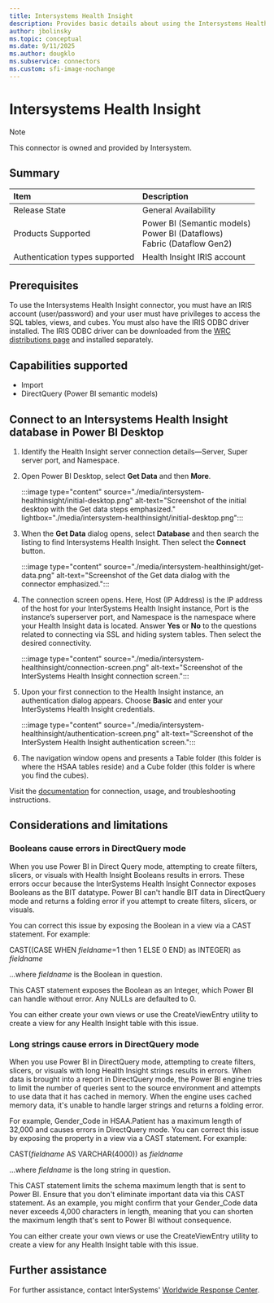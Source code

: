 ```yaml
---
title: Intersystems Health Insight
description: Provides basic details about using the Intersystems Health Insight connector.
author: jbolinsky
ms.topic: conceptual
ms.date: 9/11/2025
ms.author: dougklo
ms.subservice: connectors
ms.custom: sfi-image-nochange
---
```


# Intersystems Health Insight

>[!Note]
>This connector is owned and provided by Intersystem.

## Summary

|**Item**                              |**Description**                                        |
|:-------------------------------------|:------------------------------------------------------|
| Release State                        | General Availability                                  |
| Products Supported                   | Power BI (Semantic models)<br/>Power BI (Dataflows)<br/>Fabric (Dataflow Gen2) |
| Authentication types supported       | Health Insight IRIS account                           |

## Prerequisites

To use the Intersystems Health Insight connector, you must have an IRIS account (user/password) and your user must have privileges to access the SQL tables, views, and cubes. You must also have the IRIS ODBC driver installed.
The IRIS ODBC driver can be downloaded from the [WRC distributions page](https://wrc.intersystems.com/wrc/coDistGen.csp) and installed separately.

## Capabilities supported

- Import
- DirectQuery (Power BI semantic models)

## Connect to an Intersystems Health Insight database in Power BI Desktop

1. Identify the Health Insight server connection details&mdash;Server, Super server port, and Namespace.

2. Open Power BI Desktop, select **Get Data** and then **More**.

   :::image type="content" source="./media/intersystem-healthinsight/initial-desktop.png" alt-text="Screenshot of the initial desktop with the Get data steps emphasized." lightbox="./media/intersystem-healthinsight/initial-desktop.png":::

3. When the **Get Data** dialog opens, select **Database** and then search the listing to find Intersystems Health Insight. Then select the **Connect** button.

   :::image type="content" source="./media/intersystem-healthinsight/get-data.png" alt-text="Screenshot of the Get data dialog with the connector emphasized.":::

4. The connection screen opens. Here, Host (IP Address) is the IP address of the host for your InterSystems Health Insight instance, Port is the instance’s superserver port, and Namespace is the namespace where your Health Insight data is located. Answer **Yes** or **No** to the questions related to connecting via SSL and hiding system tables. Then select the desired connectivity.

   :::image type="content" source="./media/intersystem-healthinsight/connection-screen.png" alt-text="Screenshot of the InterSystems Health Insight connection screen.":::

5. Upon your first connection to the Health Insight instance, an authentication dialog appears. Choose **Basic** and enter your InterSystems Health Insight credentials.

   :::image type="content" source="./media/intersystem-healthinsight/authentication-screen.png" alt-text="Screenshot of the InterSystem Health Insight authentication screen.":::

6. The navigation window opens and presents a Table folder (this folder is where the HSAA tables reside) and a Cube folder (this folder is where you find the cubes).

Visit the [documentation](https://docs.intersystems.com/hslatest/csp/docbook/DocBook.UI.Page.cls?KEY=HSAA_powerbi) for connection, usage, and troubleshooting instructions.

## Considerations and limitations

### Booleans cause errors in DirectQuery mode

When you use Power BI in Direct Query mode, attempting to create filters, slicers, or visuals with Health Insight Booleans results in errors. These errors occur because the InterSystems Health Insight Connector exposes Booleans as the BIT datatype. Power BI can't handle BIT data in DirectQuery mode and returns a folding error if you attempt to create filters, slicers, or visuals.

You can correct this issue by exposing the Boolean in a view via a CAST statement. For example:

CAST((CASE WHEN *fieldname*=1 then 1 ELSE 0 END) as INTEGER) as *fieldname*

...where *fieldname* is the Boolean in question.

This CAST statement exposes the Boolean as an Integer, which Power BI can handle without error. Any NULLs are defaulted to 0.

You can either create your own views or use the CreateViewEntry utility to create a view for any Health Insight table with this issue.

### Long strings cause errors in DirectQuery mode

When you use Power BI in DirectQuery mode, attempting to create filters, slicers, or visuals with long Health Insight strings results in errors. When data is brought into a report in DirectQuery mode, the Power BI engine tries to limit the number of queries sent to the source environment and attempts to use data that it has cached in memory. When the engine uses cached memory data, it's unable to handle larger strings and returns a folding error.

For example, Gender_Code in HSAA.Patient has a maximum length of 32,000 and causes errors in DirectQuery mode. You can correct this issue by exposing the property in a view via a CAST statement. For example:

CAST(*fieldname* AS VARCHAR(4000)) as *fieldname*

...where *fieldname* is the long string in question.

This CAST statement limits the schema maximum length that is sent to Power BI. Ensure that you don't eliminate important data via this CAST statement. As an example, you might confirm that your Gender_Code data never exceeds 4,000 characters in length, meaning that you can shorten the maximum length that's sent to Power BI without consequence.

You can either create your own views or use the CreateViewEntry utility to create a view for any Health Insight table with this issue.

## Further assistance

For further assistance, contact InterSystems' [Worldwide Response Center](https://wrc.intersystems.com).
